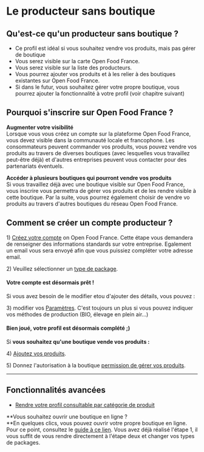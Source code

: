 # Le producteur sans boutique

## Qu'est-ce qu'un producteur sans boutique ?

* Ce profil est idéal si vous souhaitez vendre vos produits, mais pas gérer de boutique
* Vous serez visible sur la carte Open Food France.
* Vous serez visible sur la liste des producteurs.
* Vous pourrez ajouter vos produits et à les relier à des boutiques existantes sur Open Food France.
* Si dans le futur, vous souhaitez gérer votre propre boutique, vous pourrez ajouter la fonctionnalité à votre profil \(voir chapitre suivant\)

## Pourquoi s'inscrire sur Open Food France ?

**Augmenter votre visibilité**  
Lorsque vous vous créez un compte sur la plateforme Open Food France, vous devez visible dans la communauté locale et francophone. Les consommateurs peuvent commander vos produits, vous pouvez vendre vos produits au travers de diverses boutiques \(avec lesquelles vous travaillez peut-être déjà\) et d'autres entreprises peuvent vous contacter pour des partenariats éventuels.

**Accéder à plusieurs boutiques qui pourront vendre vos produits**  
Si vous travaillez déjà avec une boutique visible sur Open Food France, vous inscrire vous permettra de gérer vos produits et de les rendre visible à cette boutique. Par la suite, vous pourrez également choisir de vendre vo produits au travers d'autres boutiques du réseau Open Food France.

## Comment se créer un compte producteur ?

1\) [Créez votre compte](/create-an-account.md) on Open Food France. Cette étape vous demandera de renseigner des informations standards sur votre entreprise. Egalement un email vous sera envoyé afin que vous puissiez compléter votre adresse email.

2\) Veuillez sélectionner un [type de package](/hub-profile-types.md).

#### Votre compte est désormais prêt !

Si vous avez besoin de le modifier etou d'ajouter des détails, vous pouvez :

3\) modifier vos [Paramètres](/your-profile.md). C'est toujours un plus si vous pouvez indiquer vos méthodes de production \(BIO, élevage en plein air...\)

#### Bien joué, votre profil est désormais complété ;\)

Si  **vous souhaitez qu'une boutique vende vos produits :**

4\) [Ajoutez vos produits](/products.md).

5\) Donnez l'autorisation à la boutique [permission de gérer vos produits](/enterprise-to-enterprise-permissions-e2es.md).

---

## Fonctionnalités avancées

* [Rendre votre profil consultable par catégorie de produit ](/making-a-producer-profile-searchable-by-product-category.md)

**Vous souhaitez ouvrir une boutique en ligne ?       
**En quelques clics, vous pouvez ouvrir votre propre boutique en ligne. Pour ce point, consultez le [guide à ce lien](/producer-set-up-guide.md). Vous avez déjà réalisé l'étape 1, il vous suffit de vous rendre directement à l'étape deux et changer vos types de packages.

